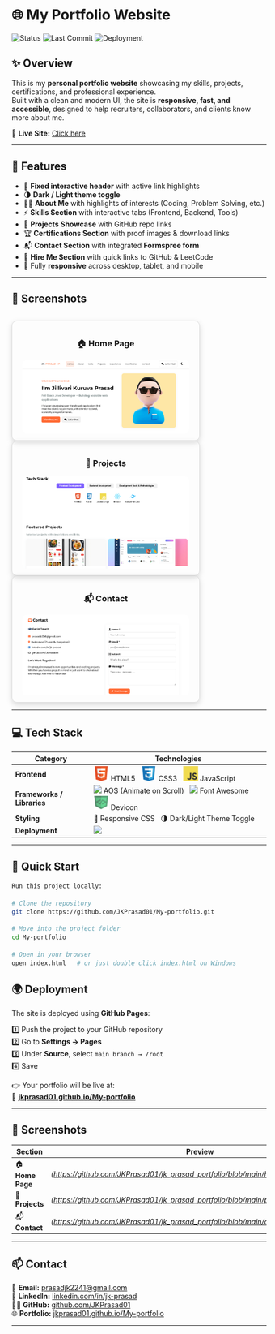 # 🌐 My Portfolio Website

![Status](https://img.shields.io/badge/Status-Active-success)
![Last Commit](https://img.shields.io/github/last-commit/JKPrasad01/My-portfolio)
![Deployment](https://img.shields.io/badge/Deployed-GitHub%20Pages-blue)

## ✨ Overview
This is my **personal portfolio website** showcasing my skills, projects, certifications, and professional experience.  
Built with a clean and modern UI, the site is **responsive, fast, and accessible**, designed to help recruiters, collaborators, and clients know more about me.

🔗 **Live Site:** [Click here](https://jkprasad01.github.io/jk_prasad_portfolio/)

---

## 🚀 Features
- 📌 **Fixed interactive header** with active link highlights  
- 🌗 **Dark / Light theme toggle**  
- 🧑‍💻 **About Me** with highlights of interests (Coding, Problem Solving, etc.)  
- ⚡ **Skills Section** with interactive tabs (Frontend, Backend, Tools)  
- 📂 **Projects Showcase** with GitHub repo links  
- 🏆 **Certifications Section** with proof images & download links  
- 📬 **Contact Section** with integrated **Formspree form**  
- 🤝 **Hire Me Section** with quick links to GitHub & LeetCode  
- 📱 Fully **responsive** across desktop, tablet, and mobile  

---


## 📸 Screenshots  

<p align="center" style="display: flex; justify-content: center; gap: 20px;">

  <!-- Home -->
  <div style="text-align: center; width: 350px; padding: 10px; border: 1px solid #ddd; border-radius: 10px; box-shadow: 0 4px 12px rgba(0,0,0,0.15);">
    <h3>🏠 Home Page</h3>
    <img src="https://github.com/JKPrasad01/jk_prasad_portfolio/blob/main/home%20portfolio.png" alt="Home Page" width="330" style="border-radius: 8px;" />
  </div>

  <!-- Projects -->
  <div style="text-align: center; width: 350px; padding: 10px; border: 1px solid #ddd; border-radius: 10px; box-shadow: 0 4px 12px rgba(0,0,0,0.15);">
    <h3>💼 Projects</h3>
    <img src="https://github.com/JKPrasad01/jk_prasad_portfolio/blob/main/projects%20section.png" alt="Projects Section" width="330" style="border-radius: 8px;" />
  </div>

  <!-- Contact -->
  <div style="text-align: center; width: 350px; padding: 10px; border: 1px solid #ddd; border-radius: 10px; box-shadow: 0 4px 12px rgba(0,0,0,0.15);">
    <h3>📬 Contact</h3>
    <img src="https://github.com/JKPrasad01/jk_prasad_portfolio/blob/main/contact%20section.png" alt="Contact Section" width="330" style="border-radius: 8px;" />
  </div>

</p>


---



## 💻 Tech Stack


| **Category**       | **Technologies** |
|---------------------|------------------|
| **Frontend**        | <img src="https://raw.githubusercontent.com/devicons/devicon/master/icons/html5/html5-original.svg" width="30"/> HTML5 &nbsp; <img src="https://raw.githubusercontent.com/devicons/devicon/master/icons/css3/css3-original.svg" width="30"/> CSS3 &nbsp; <img src="https://raw.githubusercontent.com/devicons/devicon/master/icons/javascript/javascript-original.svg" width="30"/> JavaScript |
| **Frameworks / Libraries** | <img src="https://raw.githubusercontent.com/michalsnik/aos/master/assets/aos.gif" width="60"/> AOS (Animate on Scroll) &nbsp; <img src="https://cdnjs.cloudflare.com/ajax/libs/font-awesome/6.0.0-beta3/svgs/solid/code.svg" width="25"/> Font Awesome &nbsp; <img src="https://raw.githubusercontent.com/devicons/devicon/master/icons/devicon/devicon-original.svg" width="30"/> Devicon |
| **Styling**         | 🎨 Responsive CSS &nbsp; 🌗 Dark/Light Theme Toggle |
| **Deployment**      | <img src="https://img.shields.io/badge/GitHub%20Pages-327FC7?logo=github&logoColor=white" height="25"/>  |


---

## 🚀 Quick Start
```bash
Run this project locally:

# Clone the repository
git clone https://github.com/JKPrasad01/My-portfolio.git

# Move into the project folder
cd My-portfolio

# Open in your browser
open index.html   # or just double click index.html on Windows
```

## 🌍 Deployment

The site is deployed using **GitHub Pages**:

1️⃣ Push the project to your GitHub repository  
2️⃣ Go to **Settings → Pages**  
3️⃣ Under **Source**, select `main branch → /root`  
4️⃣ Save  

👉 Your portfolio will be live at:  
🔗 **[jkprasad01.github.io/My-portfolio](https://jkprasad01.github.io/jk_prasad_portfolio/)**  

---

## 📸 Screenshots

| **Section**   | **Preview** |
|---------------|-------------|
| 🏠 **Home Page** | *(https://github.com/JKPrasad01/jk_prasad_portfolio/blob/main/home%20portfolio.png)* |
| 💼 **Projects**  | *(https://github.com/JKPrasad01/jk_prasad_portfolio/blob/main/projects%20section.png)* |
| 📬 **Contact**   | *(https://github.com/JKPrasad01/jk_prasad_portfolio/blob/main/contact%20section.png)* |


---

## 📫 Contact

📩 **Email:** [prasadjk2241@gmail.com](mailto:prasadjk2241@gmail.com)  
💼 **LinkedIn:** [linkedin.com/in/jk-prasad](https://linkedin.com/in/jk-prasad)  
🧑‍💻 **GitHub:** [github.com/JKPrasad01](https://github.com/JKPrasad01)  
🌐 **Portfolio:** [jkprasad01.github.io/My-portfolio](https://jkprasad01.github.io/My-portfolio)  

---


